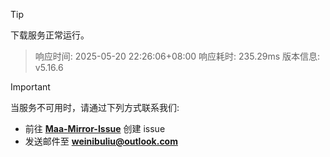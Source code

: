 > [!TIP]
下载服务正常运行。


> 响应时间: 2025-05-20 22:26:06+08:00
> 响应耗时: 235.29ms
> 版本信息: v5.16.6

> [!IMPORTANT]
> 当服务不可用时，请通过下列方式联系我们: 
> - 前往 **[Maa-Mirror-Issue](https://github.com/MaaMirror/Maa-Mirror-Issue/issues)** 创建 issue
> - 发送邮件至 **<a href="mailto:weinibuliu@outlook.com">weinibuliu@outlook.com</a>**